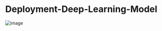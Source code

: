 # Deployment-Deep-Learning-Model

![image](https://user-images.githubusercontent.com/50991398/114026092-78d87c00-9893-11eb-9387-0dbda74b7f32.png)

